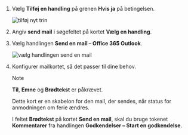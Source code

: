 1. Vælg **Tilføj en handling** på grenen **Hvis ja** på betingelsen.

    ![tilføj nyt trin](media/modern-approvals/add-action-after-condition.png)
1. Angiv **send mail** i søgefeltet på kortet **Vælg en handling**.
1. Vælg handlingen **Send en mail – Office 365 Outlook**.

    ![vælg handlingen send en mail](media/modern-approvals/select-send-email-yes.png)
1. Konfigurer mailkortet, så det passer til dine behov.

     >[!NOTE]
     > **Til**, **Emne** og **Brødtekst** er påkrævet.

     Dette kort er en skabelon for den mail, der sendes, når status for anmodningen om ferie ændres.

     I feltet **Brødtekst** på kortet **Send en mail**, skal du bruge tokenet **Kommentarer** fra handlingen **Godkendelser – Start en godkendelse**.
